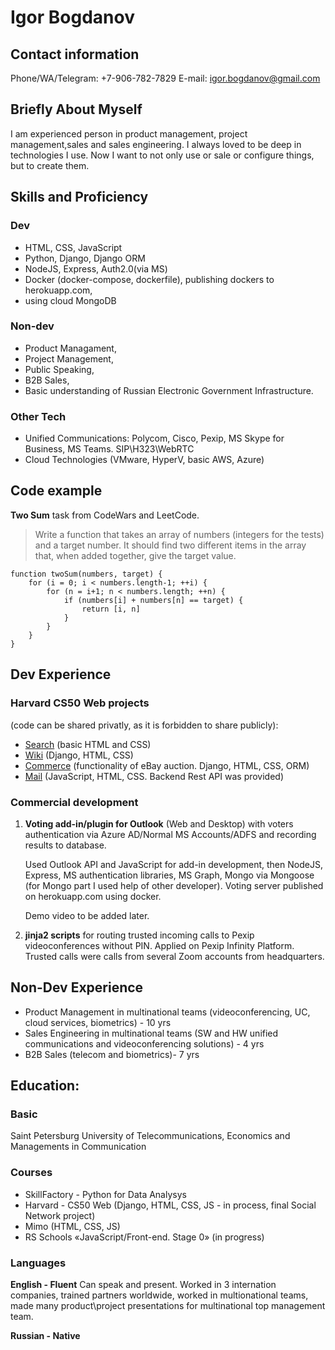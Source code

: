 # Igor Bogdanov

## Contact information

Phone/WA/Telegram: +7-906-782-7829
E-mail: igor.bogdanov@gmail.com

## Briefly About Myself

I am experienced person in product management, project management,sales and sales engineering. I always loved to be deep in technologies I use. Now I want to not only use or sale or configure things, but to create them.

## Skills and Proficiency

### Dev

-   HTML, CSS, JavaScript
-   Python, Django, Django ORM
-   NodeJS, Express, Auth2.0(via MS)
-   Docker (docker-compose, dockerfile), publishing dockers to herokuapp.com,
-   using cloud MongoDB

### Non-dev

-   Product Managament,
-   Project Management,
-   Public Speaking,
-   B2B Sales,
-   Basic understanding of Russian Electronic Government Infrastructure.

### Other Tech

-   Unified Communications: Polycom, Cisco, Pexip, MS Skype for Business, MS Teams. SIP\H323\WebRTC
-   Cloud Technologies (VMware, HyperV, basic AWS, Azure)

## Code example

**Two Sum** task from CodeWars and LeetCode.

> Write a function that takes an array of numbers (integers for the tests) and a target number. It should find two different items in the array that, when added together, give the target value.

```
function twoSum(numbers, target) {
	for (i = 0; i < numbers.length-1; ++i) {
		for (n = i+1; n < numbers.length; ++n) {
			if (numbers[i] + numbers[n] == target) {
				return [i, n]
			}
		}
	}
}
```

## Dev Experience

### Harvard CS50 Web projects

(code can be shared privatly, as it is forbidden to share publicly):

-   [Search](https://youtu.be/IgxY9oV_tbQ) (basic HTML and CSS)
-   [Wiki](https://youtu.be/Fa1fQOrceSk) (Django, HTML, CSS)
-   [Commerce](https://youtu.be/VPOq96sm-Xg) (functionality of eBay auction. Django, HTML, CSS, ORM)
-   [Mail](https://youtu.be/i8KubjDDdLQ) (JavaScript, HTML, CSS. Backend Rest API was provided)

### Commercial development

1. **Voting add-in/plugin for Outlook** (Web and Desktop) with voters authentication via Azure AD/Normal MS Accounts/ADFS and recording results to database.

    Used Outlook API and JavaScript for add-in development, then NodeJS, Express, MS authentication libraries, MS Graph, Mongo via Mongoose (for Mongo part I used help of other developer). Voting server published on herokuapp.com using docker.

    Demo video to be added later.

2. **jinja2 scripts** for routing trusted incoming calls to Pexip videoconferences without PIN. Applied on Pexip Infinity Platform. Trusted calls were calls from several Zoom accounts from headquarters.

## Non-Dev Experience

-   Product Management in multinational teams (videoconferencing, UC, cloud services, biometrics) - 10 yrs
-   Sales Engineering in multinational teams (SW and HW unified communications and videoconferencing solutions) - 4 yrs
-   B2B Sales (telecom and biometrics)- 7 yrs

## Education:

### Basic

Saint Petersburg University of Telecommunications, Economics and Managements in Communication

### Courses

-   SkillFactory - Python for Data Analysys
-   Harvard - CS50 Web (Django, HTML, CSS, JS - in process, final Social Network project)
-   Mimo (HTML, CSS, JS)
-   RS Schools «JavaScript/Front-end. Stage 0» (in progress)

### Languages

**English - Fluent**
Can speak and present. Worked in 3 internation companies, trained partners worldwide, worked in multionational teams, made many product\project presentations for multinational top management team.

**Russian - Native**
